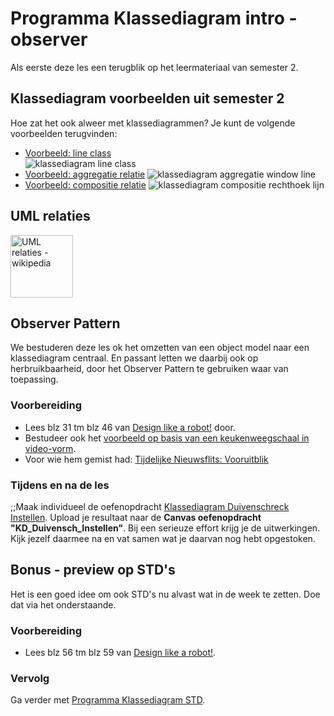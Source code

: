 # Programma Klassediagram intro - observer
Als eerste deze les een terugblik op het leermateriaal van semester 2.

## Klassediagram voorbeelden uit semester 2
Hoe zat het ook alweer met klassediagrammen?
Je kunt de volgende voorbeelden terugvinden:
- [Voorbeeld: line class](https://github.com/HU-TI-DEV/TI-S2/blob/main/software/c%2B%2B/oop-concepten/klassen/README.md#voorbeeld-line-class)   
![klassediagram line class](https://github.com/HU-TI-DEV/TI-S2/raw/main/software/c%2B%2B/oop-concepten/klassen/uml_lijnklasse.png)
- [Voorbeeld: aggregatie relatie](https://github.com/HU-TI-DEV/TI-S2/blob/main/software/c%2B%2B/oop-concepten/klassen/associatie.md#associatie)
![klassediagram aggregatie window line](https://github.com/HU-TI-DEV/TI-S2/raw/main/software/c%2B%2B/oop-concepten/klassen/uml_lijn_ref_window.png)
- [Voorbeeld: compositie relatie](https://github.com/HU-TI-DEV/TI-S2/raw/main/software/c%2B%2B/oop-concepten/klassen/uml_rechthoek_vierlijnen.png)
![klassediagram compositie rechthoek lijn](https://github.com/HU-TI-DEV/TI-S2/raw/main/software/c%2B%2B/oop-concepten/klassen/uml_rechthoek_vierlijnen.png)

## UML relaties
<img src="https://upload.wikimedia.org/wikipedia/commons/thumb/9/93/Uml_classes_en.svg/450px-Uml_classes_en.svg.png" width="100" height="100" alt="UML relaties - wikipedia">

## Observer Pattern

We bestuderen deze les ok het omzetten van een object model naar een klassediagram centraal. En passant letten we daarbij ook op herbruikbaarheid, door het Observer Pattern te gebruiken waar van toepassing.

### Voorbereiding
- Lees blz 31 tm blz 46 van [Design like a robot!](../../onderwijsmateriaal/readers/Design%20Like%20a%20Robot!.pdf) door.
- Bestudeer ook het [voorbeeld op basis van een keukenweegschaal in video-vorm](https://youtu.be/Y_XEEnh0C0Y).
- Voor wie hem gemist had: [Tijdelijke Nieuwsflits: Vooruitblik](../../onderwijsmateriaal/temp/vooruitblik-web-dev/vooruitblik-web-dev.md)

### Tijdens en na de les
;;Maak individueel de oefenopdracht [Klassediagram Duivenschreck Instellen](../../onderwijsmateriaal/opdrachten/oefenopdrachten/klassediagram-duivenschreck-instellen/klassediagram-duivenschreck-instellen.md). Upload je resultaat naar de **Canvas oefenopdracht "KD_Duivensch_Instellen"**. Bij een serieuze effort krijg je de uitwerkingen. Kijk jezelf daarmee na en vat samen wat je daarvan nog hebt opgestoken.

## Bonus - preview op STD's
Het is een goed idee om ook STD's nu alvast wat in de week te zetten. Doe dat via het onderstaande.

### Voorbereiding
- Lees blz 56 tm blz 59 van [Design like a robot!](../../onderwijsmateriaal/readers/Design%20Like%20a%20Robot!.pdf).

### Vervolg
Ga verder met [Programma Klassediagram STD](./programma-klassediagram-std.md).